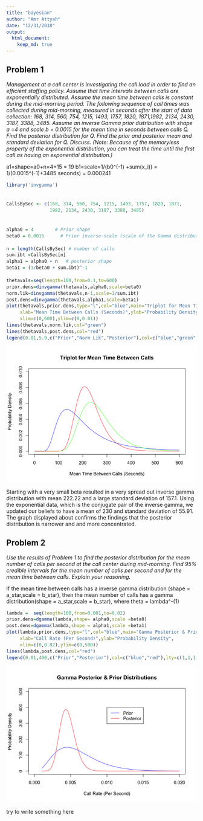 ```yaml
---
title: "bayesian"
author: "Amr Attyah"
date: "12/31/2018"
output: 
  html_document:
    keep_md: true
---
```




## Problem 1

*Management at a call center is investigating the call load in order to find an efficient staffing policy. Assume that time intervals between calls are exponentially 
distributed. Assume the mean time between calls is constant during the mid-morning period. The following sequence of call times was collected during mid-morning, measured in seconds after the start of data collection: 168, 314, 560, 754, 1215, 1493, 1757, 1820, 1871,1982, 2134, 2430, 3187, 3388, 3485. Assume an inverse Gamma prior distribution with shape a =4 and scale b = 0.0015 for the mean time in seconds between calls Q. Find the posterior distribution for Q. Find the prior and posterior mean and standard deviation for Q. Discuss. (Note: Because of the memoryless property of the exponential distribution, you can treat the time until the first call as having an exponential distribution.)*


a1=shape=a0+n=4+15 = 19
b1=scale=1/(b0^(-1) +sum(x_i)) = 1/(0.0015^(-1)+3485 seconds) = 0.000241


```r
library('invgamma')


CallsBySec <- c(168, 314, 560, 754, 1215, 1493, 1757, 1820, 1871, 
                1982, 2134, 2430, 3187, 3388, 3485)


alpha0 = 4        # Prior shape
beta0 = 0.0015      # Prior inverse-scale (scale of the Gamma distributionf for birth rate)

n = length(CallsBySec) # number of calls
sum.ibt =CallsBySec[n] 
alpha1 = alpha0 + n   # posterior shape
beta1 = (1/beta0 + sum.ibt)^-1

thetavals=seq(length=100,from=0.1,to=600)
prior.dens=dinvgamma(thetavals,alpha0,scale=beta0)
norm.lik=dinvgamma(thetavals,n-1,scale=1/sum.ibt)
post.dens=dinvgamma(thetavals,alpha1,scale=beta1)
plot(thetavals,prior.dens,type="l",col="blue",main="Triplot for Mean Time Between Calls",
     xlab="Mean Time Between Calls (Seconds)",ylab="Probability Density",
     xlim=c(0,600),ylim=c(0,0.01))
lines(thetavals,norm.lik,col="green")
lines(thetavals,post.dens,col="red")
legend(0.01,5.9,c("Prior","Norm Lik","Posterior"),col=c("blue","green","red"),lty=c(1,1,1))
```

![](bayesian_files/figure-html/unnamed-chunk-1-1.png)<!-- -->

Starting with a very small beta resulted in a very spread out  inverse gamma distribution with mean 222.22 and a large standard deviation of 157.1. Using the exponential data, which is the conjugate pair of the inverse gamma, we updated our beliefs to have a mean of 230 and standard deviation of 55.91. The graph displayed about confirms the findings that the posterior distribution is narrower and and more concentrated.

## Problem 2

*Use the results of Problem 1 to find the posterior distribution
for the mean number of calls per second at the call center during mid-morning. Find 95% credible intervals for the mean number of calls per second and for the mean time between calls. 
Explain your reasoning.*


If the mean time between calls has a inverse gamma distribution (shape = a_star,scale = b_star), then the mean number of calls has a gamma distribution(shape = a_star,scale = b_star), where theta = lambda^-(1)


```r
lambda =  seq(length=100,from=0.001,to=0.02)
prior.dens=dgamma(lambda,shape= alpha0,scale =beta0)
post.dens=dgamma(lambda,shape = alpha1,scale =beta1)
plot(lambda,prior.dens,type="l",col="blue",main="Gamma Posterior & Prior Distributions",
     xlab="Call Rate (Per Second)",ylab="Probability Density",
     xlim=c(0,0.02),ylim=c(0,500))
lines(lambda,post.dens,col="red")
legend(0.01,400,c("Prior","Posterior"),col=c("blue","red"),lty=c(1,1,1))
```

![](bayesian_files/figure-html/unnamed-chunk-2-1.png)<!-- -->


try to write something here
